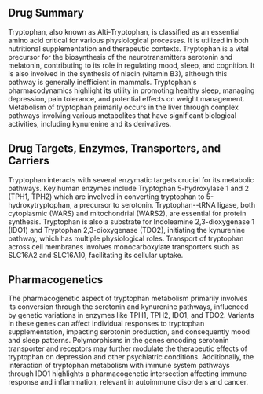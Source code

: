 ## Drug Summary
Tryptophan, also known as Alti-Tryptophan, is classified as an essential amino acid critical for various physiological processes. It is utilized in both nutritional supplementation and therapeutic contexts. Tryptophan is a vital precursor for the biosynthesis of the neurotransmitters serotonin and melatonin, contributing to its role in regulating mood, sleep, and cognition. It is also involved in the synthesis of niacin (vitamin B3), although this pathway is generally inefficient in mammals. Tryptophan's pharmacodynamics highlight its utility in promoting healthy sleep, managing depression, pain tolerance, and potential effects on weight management. Metabolism of tryptophan primarily occurs in the liver through complex pathways involving various metabolites that have significant biological activities, including kynurenine and its derivatives.

## Drug Targets, Enzymes, Transporters, and Carriers
Tryptophan interacts with several enzymatic targets crucial for its metabolic pathways. Key human enzymes include Tryptophan 5-hydroxylase 1 and 2 (TPH1, TPH2) which are involved in converting tryptophan to 5-hydroxytryptophan, a precursor to serotonin. Tryptophan--tRNA ligase, both cytoplasmic (WARS) and mitochondrial (WARS2), are essential for protein synthesis. Tryptophan is also a substrate for Indoleamine 2,3-dioxygenase 1 (IDO1) and Tryptophan 2,3-dioxygenase (TDO2), initiating the kynurenine pathway, which has multiple physiological roles. Transport of tryptophan across cell membranes involves monocarboxylate transporters such as SLC16A2 and SLC16A10, facilitating its cellular uptake.

## Pharmacogenetics
The pharmacogenetic aspect of tryptophan metabolism primarily involves its conversion through the serotonin and kynurenine pathways, influenced by genetic variations in enzymes like TPH1, TPH2, IDO1, and TDO2. Variants in these genes can affect individual responses to tryptophan supplementation, impacting serotonin production, and consequently mood and sleep patterns. Polymorphisms in the genes encoding serotonin transporter and receptors may further modulate the therapeutic effects of tryptophan on depression and other psychiatric conditions. Additionally, the interaction of tryptophan metabolism with immune system pathways through IDO1 highlights a pharmacogenetic intersection affecting immune response and inflammation, relevant in autoimmune disorders and cancer.